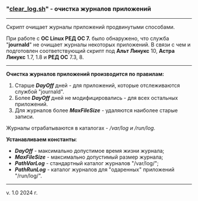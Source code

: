### "[clear_log.sh](./clear_log.sh)" - очистка журналов приложений

---

Скрипт очищает журналы приложений продвинутыми способами.

При работе с **ОС Linux РЕД ОС 7.** было обнаружено, что служба "**journald**" не очищает журналы некоторых приложений. В связи с чем и подготовлен соответствующий скрипт под **Альт Линукс** 10, **Астра Линукс** 1.7, 1.8 и **РЕД ОС** 7.3, 8. 

---

**Очистка журналов приложений производится по правилам:**

1. Старше **_DayOff_** дней - для приложений, которые отслеживаются службой "journald".
2. Более **_DayOff_** дней не модифицировались - для всех остальных приложений.
3. Для журналов более **_MaxFileSize_** - удаляются наиболее старые записи.

Журналы отрабатываются в каталогах - _/var/log и /run/log._

**Устанавливаем константы**:

- **_DayOff_** - максимально допустимое время жизни журнала;
- **_MaxFileSize_** - максимально допустимый размер журнала;
- **_PathVarLog_** - стандартный каталог журналов "/var/log/";
- **_PathRunLog_** - каталог журналов для "одаренных" приложений "/run/log/".

---

v. 1.0 2024 г.
